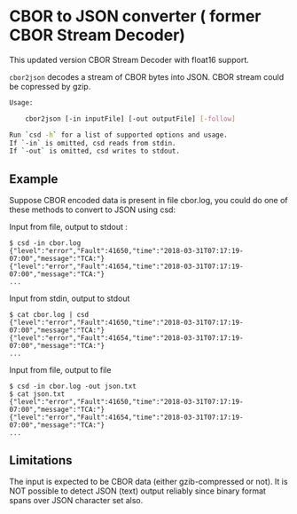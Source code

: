 # CBOR to JSON converter ( former CBOR Stream Decoder)

This updated version CBOR Stream Decoder with float16 support.

`cbor2json` decodes a stream of CBOR bytes into JSON. CBOR stream could be copressed by gzip.

``` sh
Usage:

    cbor2json [-in inputFile] [-out outputFile] [-follow]

Run `csd -h` for a list of supported options and usage.
If `-in` is omitted, csd reads from stdin.
If `-out` is omitted, csd writes to stdout.

```

## Example

Suppose CBOR encoded data is present in file cbor.log, you could do one of 
these methods to convert to JSON using csd:

Input from file, output to stdout :

    $ csd -in cbor.log
    {"level":"error","Fault":41650,"time":"2018-03-31T07:17:19-07:00","message":"TCA:"}
    {"level":"error","Fault":41654,"time":"2018-03-31T07:17:19-07:00","message":"TCA:"}
    ...


Input from stdin, output to stdout

    $ cat cbor.log | csd 
    {"level":"error","Fault":41650,"time":"2018-03-31T07:17:19-07:00","message":"TCA:"}
    {"level":"error","Fault":41654,"time":"2018-03-31T07:17:19-07:00","message":"TCA:"}
    ...


Input from file, output to file

    $ csd -in cbor.log -out json.txt
    $ cat json.txt
    {"level":"error","Fault":41650,"time":"2018-03-31T07:17:19-07:00","message":"TCA:"}
    {"level":"error","Fault":41654,"time":"2018-03-31T07:17:19-07:00","message":"TCA:"}
    ...



## Limitations

The input is expected to be CBOR data (either gzib-compressed or not). It is NOT possible to
detect JSON (text) output reliably since binary format spans over JSON character set also.

